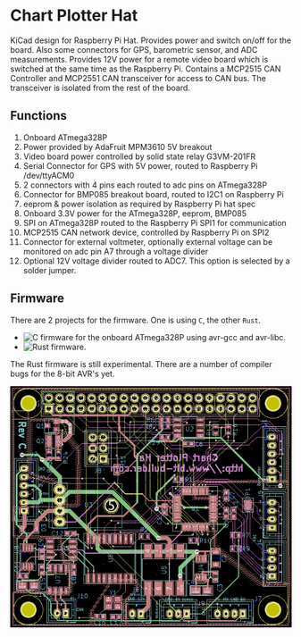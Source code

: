 # Chart Plotter Hat

KiCad design for Raspberry Pi Hat. Provides power and switch on/off for the
board. Also some connectors for GPS, barometric sensor, and ADC
measurements. Provides 12V power for a remote video board which is
switched at the same time as the Raspberry Pi. Contains a MCP2515 CAN
Controller and MCP2551 CAN transceiver for access to CAN bus. The
transceiver is isolated from the rest of the board.

## Functions

1. Onboard ATmega328P
2. Power provided by AdaFruit MPM3610 5V breakout
3. Video board power controlled by solid state relay G3VM-201FR
4. Serial Connector for GPS with 5V power, routed to Raspberry Pi /dev/ttyACM0
5. 2 connectors with 4 pins each routed to adc pins on ATmega328P
6. Connector for BMP085 breakout board, routed to I2C1 on Raspberry Pi
7. eeprom & power isolation as required by Raspberry Pi hat spec
8. Onboard 3.3V power for the ATmega328P, eeprom, BMP085
9. SPI on ATmega328P routed to the Raspberry Pi SPI1 for communication
10. MCP2515 CAN network device, controlled by Raspberry Pi on SPI2
11. Connector for external voltmeter, optionally external voltage can
    be monitored on adc pin A7 through a voltage divider
12. Optional 12V voltage divider routed to ADC7. This option is
    selected by a solder jumper.

## Firmware

There are 2 projects for the firmware. One is using `C`, the other `Rust`.
 - ![C firmware](https://github.com/gpgreen/power-monitor) for the
onboard ATmega328P using avr-gcc and avr-libc.
 - ![Rust firmware](https://github.com/gpgreen/power-monitor-rust).

The Rust firmware is still experimental. There are a number of
compiler bugs for the 8-bit AVR's yet.

![Board](board.png)
